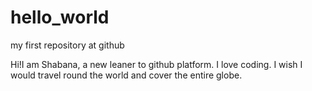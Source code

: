 # hello_world
my first repository at github

Hi!I am Shabana, a new leaner to github platform.
I love coding.
I wish I would travel round the world and cover the entire globe.
